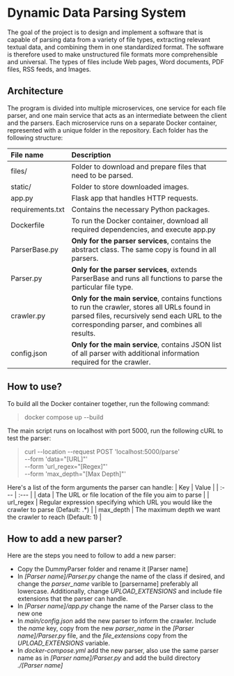 # Dynamic Data Parsing System
The goal of the project is to design and implement a software that is capable of parsing data from a variety of file types, extracting relevant textual data, and combining them in one standardized format. The software is therefore used to make unstructured file formats more comprehensible and universal. The types of files include Web pages, Word documents, PDF files, RSS feeds, and Images.

## Architecture
The program is divided into multiple microservices, one service for each file parser, and one main service that acts as an intermediate between the client and the parsers.
Each microservice runs on a separate Docker container, represented with a unique folder in the repository. Each folder has the following structure:

| File name | Description |
| :--- | :--- |
| files/ | Folder to download and prepare files that need to be parsed. |
| static/ | Folder to store downloaded images. |
| app.py | Flask app that handles HTTP requests. |
| requirements.txt | Contains the necessary Python packages. |
| Dockerfile | To run the Docker container, download all required dependencies, and execute app.py |
| ParserBase.py | **Only for the parser services**, contains the abstract class. The same copy is found in all parsers. |
| Parser.py | **Only for the parser services**, extends ParserBase and runs all functions to parse the particular file type. |
| crawler.py | **Only for the main service**, contains functions to run the crawler, stores all URLs found in parsed files, recursively send each URL to the corresponding parser, and combines all results. |
| config.json | **Only for the main service**, contains JSON list of all parser with additional information required for the crawler. |

## How to use?
To build all the Docker container together, run the following command:
> docker compose up --build

The main script runs on localhost with port 5000, run the following cURL to test the parser:
> curl --location --request POST 'localhost:5000/parse' \
>--form 'data="[URL]"' \
>--form 'url_regex="[Regex]"' \
>--form 'max_depth="[Max Depth]"'

Here's a list of the form arguments the parser can handle:
| Key | Value |
| :--- | :--- |
| data | The URL or file location of the file you aim to parse |
| url_regex | Regular expression specifying which URL you would like the crawler to parse (Default: .*) |
| max_depth | The maximum depth we want the crawler to reach (Default: 1) |

## How to add a new parser?
Here are the steps you need to follow to add a new parser:
- Copy the DummyParser folder and rename it [Parser name]
- In *[Parser name]/Parser.py* change the name of the class if desired, and change the *parser_name* varible to [parsername] preferably all lowercase. Additionally, change *UPLOAD_EXTENSIONS* and include file extensions that the parser can handle.
- In *[Parser name]/app.py* change the name of the Parser class to the new one
- In *main/config.json* add the new parser to inform the crawler. Include the *name* key, copy from the new *parser_name* in the *[Parser name]/Parser.py* file, and the *file_extensions* copy from the *UPLOAD_EXTENSIONS* variable.
- In *docker-compose.yml* add the new parser, also use the same parser name as in *[Parser name]/Parser.py* and add the build directory *./[Parser name]*
